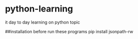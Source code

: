 # python-learning

it day to day learning on python topic

##installation before run these programs
pip install jsonpath-rw
